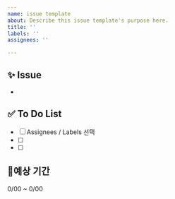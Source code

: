 ```yaml
---
name: issue template
about: Describe this issue template's purpose here.
title: ''
labels: ''
assignees: ''

---
```


<!--- 
❗️ 이슈 제목은 아래의 형식을 맞춰주세요 
 - [CHORE] : 동작에 영향 없는 코드 or 변경 없는 변경사항(주석 추가 등) or 파일명, 폴더명 수정 or 파일, 폴더 삭제 or 디렉토리 구조 변경
- [FEAT] : 새로운 기능 구현
-  [ADD] : Feat 이외의 부수적인 코드 추가, 라이브러리 추가, 새로운 파일 생성
- [FIX] : 코드 수정, 버그/오류 해결
- [DEL] : 쓸모없는 코드 삭제
- [DOCS] : README나 WIKI 등의 문서 수정
- [REFACTOR] : 전면 수정, 코드 리팩토링
- [MERGE]: 다른 브랜치와 병합
-->

## ✨ Issue
<!-- 관련 이슈에 대해 설명해주세요. -->
- 

## ✅ To Do List
- [ ] Assignees / Labels 선택
- [ ] 
- [ ]

## 📆예상 기간
0/00 ~ 0/00
